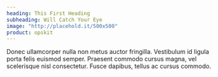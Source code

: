 ```yaml
---
heading: This First Heading
subheading: Will Catch Your Eye
image: "http://placehold.it/500x500"
product: opskit
---
```


Donec ullamcorper nulla non metus auctor fringilla. Vestibulum id ligula porta felis euismod semper. Praesent commodo cursus magna, vel scelerisque nisl consectetur. Fusce dapibus, tellus ac cursus commodo.
